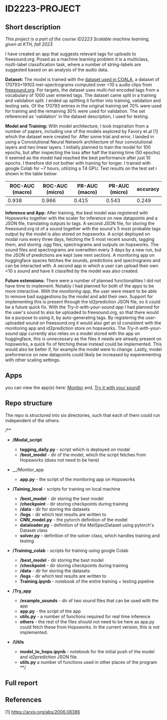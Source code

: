 # ID2223-PROJECT

## Short description
*This project is a part of the course ID2223 Scalable machine learning, given at KTH, fall 2023*

I have created an app that suggests relevant tags for uploads to freesound.org. Posed as a machine learning problem it is a multiclass, multi-label classification task, where a number of string-labels are suggested based on an analysis of the audio data.

**Dataset:** The model is trained with the [dataset used in COALA](https://zenodo.org/records/3887261), a dataset of 170793+19103 mel-spectrograms computed over <10 s audio clips from [freesound.org](https://freesound.org/). For targets, the dataset uses multi-hot encoded tags from a vocabulary of 1000 user entered tags. The dataset came split in a training and validation split. I ended up splitting it further into training, validation and testing sets. Of the 170793 entries in the original training set 70% were used for training and the remaining 30% were used for validation. The set referenced as 'validation' in the dataset description, I used for testing.

**Model and Training:** With model architecture, I took inspiration from a number of papers, including one of the models explored by Favory et.al [1] which the dataset were created for. After some trial and error, I landed in using a Convolutional Neural Network architecture of four convolutional layers and two linear layers. I initially planned to train the model for 100 epochs, but after inspecting the loss after half the training time (50 epochs) it seemed as the model had reached the best performance after just 10 epochs. I therefore did not bother with training for longer. I trained with google Colab for ~7 hours, utilizing a T4 GPU. Test results on the test set i shown in the table below:

| ROC-AUC (macro) | ROC-AUC (micro) | PR-AUC (macro) | PR-AUC (micro) | accuracy |
|-----------------|-----------------|----------------|----------------|----------|
| 0.938           | 0.966           | 0.415          | 0.543          | 0.249    |

**Inference and App:** After training, the best model was registered with Hopsworks together with the scaler for inference on new datapoints and a JSON file, translating outputs to tags. A second JSON file, for storing the freesound.org id of a sound together with the sound's 5 most probable tags output by the model is also stored on hopsworks. A script deployed on modal runs every three days, fetching the 5 most recent sounds, tagging them, and storing .ogg files, spectrograms and outputs on hopsworks. The sound files and spectrograms are overwitten every 3 days by a new run, but the JSON of predictions are kept (see next section). A monitoring app on huggingface spaces fetches the sounds, predictions and spectrograms and can be interacted with. A second app in which a user can upload their own <10 s sound and have it classifed by the model was also created.

**Future extensions:** There were a number of planned functionalities I did not have time to implement. Notably i had planned for both of the apps to be more interactive. With the *monitoring app*, the user were meant to be able to remove bad suggestions by the model and add their own. Support for implementing this is present through the id2prediction JSON file, so it could be a future quick fix. With the *Try-it-with-your-sound app* I had planned for the user's sound to also be uploaded to freesound.org, so that there would be a purpose to using it, by auto-generating tags. By registering the user-uploaded sound on freesound.org it would also get an id consistent with the monitoring app and id2prediction store on hopsworks. The *Try-it-with-your-sound app* currently also relies on a model stored with the app on huggingface, this is unnecessary as the files it needs are already present on hopsworks, a quick fix of fetching these instead could be implemented. This would also be better if, for example the model were to change. Lastly, model preformence on new datapoints could likely be increased by experementing with other scaling settings.

## Apps
you can view the app(s) here:
[Monitor](https://huggingface.co/spaces/karl-sim/FreesoundMonitor)
and,
[Try it with your sound!](https://huggingface.co/spaces/karl-sim/FreesoundTry)

## Repo structure
The repo is structured into six directories, such that each of them could run independent of the others:

/**
  * __/Modal_script__
    * __tagging_daily.py__ - script which is deployed on modal
    * __/best_model__ - dir of the model, which the script fetches from Hopsworks (does not need to be here)

  * __/Monitor_app
    * __app.py__ - the script of the monitoring app on Hopsworks

  * __/Taining_local__ - scripts for training on local machine
    * __/best_model__ - dir storing the best model
    * __/checkpoint__ - dir storing checkpoints during training
    * __/data__ - dir for storing the datasets
    * __/logs__ - dir which test results are written to
    * __CNN_model.py__ - the pytorch definition of the model
    * __dataloader.py__ - definition of the MelSpecDataset using pytorch's Dataset class
    * __solver.py__ - definition of the solver class, which handles training and testing

  * __/Training_colab__ - scripts for training using google Colab
    * __/best_model__ - dir storing the best model
    * __/checkpoint__ - dir storing checkpoints during training
    * __/data__ - dir for storing the datasets
    * __/logs__ - dir which test results are written to
    * __Training.ipynb__ - notebook of the entire training + testing pipeline

  * __/Try_app__
    * __/example_sounds__ - dir of two sound files that can be used with the app
    * __app.py__ - the script of the app
    * __utils.py__ - a number of functions required for real time inference
    * __others__ - the rest of the files should not need to be here as app.py could fetch these from Hopsworks. In the current version, this is not implemented.

  * __/Utils__
    * __model_to_hops.ipynb__ - notebook for the initial push of the model and id2prediction JSON file.
    * __utils.py__ a number of functions used in other places of the program
**/

## Full report

## References
 [1] https://arxiv.org/abs/2006.08386
